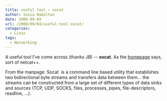 ```yaml
---
title: useful tool – socat
author: Sonia Hamilton
date: 2008-09-04
url: /2008/09/04/useful-tool-socat/
categories:
  - Linux
tags:
  - Networking
---
```

A useful tool I&#8217;ve come across (thanks JB) -- **socat**. As the [homepage][1] says, sort of netcat++.

<!--more-->

From the manpage: Socat  is a command line based utility that establishes two bidirectional byte streams and transfers data between them&#8230; the streams can be constructed from a large set of different types of data sinks and sources (TCP, UDP, SOCKS, files, processes, pipes, file-descriptors, readline, &#8230;).

 [1]: http://www.dest-unreach.org/socat/
